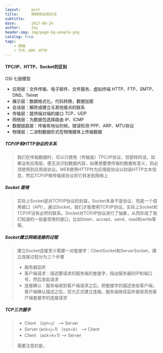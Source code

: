 ```yaml
---
layout:     post
title:      网络协议知识点
subtitle:   
date:       2017-08-24
author:     Joy
header-img: img/page-bg-people.png
catalog: true
tags:
    - 网络	
    - TCP、UDP、HTTP
---
```


#### TPC/IP、HTTP、Socket的区别

OSI 七层模型

* 应用层：文件传输、电子邮件、文件服务、虚拟终端     HTTP、FTP、SMTP、DNS、Telnet
* 展示层：数据格式化，代码转换，数据加密
* 会话层：解除或建立与其他接点的联系
* 传输层：提供端对端的接口    TCP、UDP
* 网络层：为数据包选择路由   IP、ICMP
* 数据链路层：传输有地址的帧，错误检测    PPP、ARP、MTU协议
* 物理层：二进制数据形式在物理媒体上传输数据



##### TCP/IP和HTTP协议的关系

> 我们在传输数据时，可以只使用（传输层）TPC/IP协议，但那样的话，如果没有应用层，便无法识别数据内容，如果想要使传输的数据有意义，则必须使用到应用层协议。WEB使用HTTP作为应用层协议以封装HTTP文本信息，然后TCP/IP做传输层协议将它转发到网络上

##### Socket 是啥

> 实际上Socket是对TCP/IP协议的封装，Socket本身不是协议，而是一个调用接口（API），通过Socket，我们才能使用TCP/IP协议。实际上Socket和TCP/IP没有必然的联系。Socket对TCP/IP协议进行了抽象，从而形成了我们知道的一些最常用的接口，比如listen、accept、send、read和write等等。

##### Socket建立网络连接的过程

> 建立Socket连接至少需要一对套接字：ClientSocket和ServerSocket，建立连接过程分为三个步骤
>
> * 服务器监听
> * 客户端请求：描述要请求的服务端的套接字，指出服务器的IP和端口号，然后发起请求
> * 连接确认：服务端收到客户端请求之后，把套接字的描述发给客户端，客户端确认描述之后，双方正式建立连接。服务端继续监听接收其他客户端套接字的连接请求

##### TCP三次握手

> * Client （syn=j） —> Server
> * Server (ack=j+1) （syn=k） —> Client
> * Client （ack=k+1) —> Server
>
> 需要注意的是， 